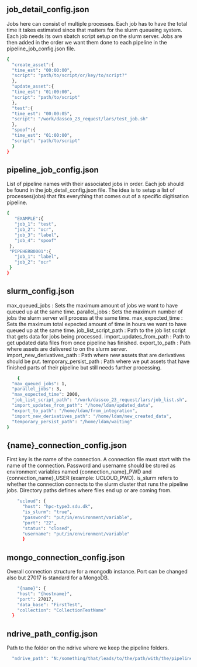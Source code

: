 ## job_detail_config.json
Jobs here can consist of multiple processes. Each job has to have the total time it takes estimated since that
matters for the slurm queueing system. Each job needs its own sbatch script setup on the slurm server.
Jobs are then added in the order we want them done to each pipeline in the pipeline_job_config.json file.
```bash
{
  "create_asset":{
  "time_est": "00:00:00",
  "script": "path/to/script/or/key/to/script?"
  },
  "update_asset":{
  "time_est": "01:00:00",
  "script": "path/to/script"
  },
  "test":{
  "time_est": "00:00:05",
  "script": "/work/dassco_23_request/lars/test_job.sh"
  },
  "spoof":{
  "time_est": "01:00:00",
  "script": "path/to/script"
  }
}
```
## pipeline_job_config.json
List of pipeline names with their associated jobs in order. Each job should be found in the job_detail_config.json file.
The idea is to setup a list of processes(jobs) that fits everything that comes out of a specific digitisation pipeline.
```bash
{
   "EXAMPLE":{
   "job_1": "test",
   "job_2": "ocr",
   "job_3": "label",
   "job_4": "spoof"
 },
 "PIPEHERB0001":{
   "job_1": "label",
   "job_2": "ocr"
 }
}
```
## slurm_config.json
max_queued_jobs : Sets the maximum amount of jobs we want to have queued up at the same time.
parallel_jobs : Sets the maximum number of jobs the slurm server will process at the same time.
max_expected_time : Sets the maximum total expected amount of time in hours we want to have queued up at the same time.
job_list_script_path : Path to the job list script that gets data for jobs being processed.
import_updates_from_path : Path to get updated data files from once pipeline has finished.
export_to_path : Path where assets are delivered to on the slurm server.
import_new_derivatives_path : Path where new assets that are derivatives should be put. 
temporary_persist_path : Path where we put assets that have finished parts of their pipeline but still needs further
processing. 
```bash
    {
  "max_queued_jobs": 1,
  "parallel_jobs": 3,
  "max_expected_time": 2000,
  "job_list_script_path": "/work/dassco_23_request/lars/job_list.sh",
  "import_updates_from_path": "/home/ldam/updated_data",
  "export_to_path": "/home/ldam/from_integration",
  "import_new_derivatives_path": "/home/ldam/new_created_data",
  "temporary_persist_path": "/home/ldam/waiting"
}
```

## {name}_connection_config.json

First key is the name of the connection. A connection file must start with the name of the connection. Password and
username should be stored as environment variables named {connection_name}_PWD and {connection_name}_USER 
(example: UCLOUD_PWD).
is_slurm refers to whether the connection connects to the slurm cluster that runs the pipeline jobs. 
Directory paths defines where files end up or are coming from. 
```bash
    "ucloud": {
      "host": "hpc-type3.sdu.dk",
      "is_slurm": "true",
      "password": "put/in/environment/variable",
      "port": "22",
      "status": "closed",
      "username": "put/in/environment/variable"
      }
```

## mongo_connection_config.json
Overall connection structure for a mongodb instance. Port can be changed also but 27017 is standard for a MongoDB.

```bash
    "{name}": {
    "host": "{hostname}",
    "port": 27017,
    "data_base": "FirstTest",
    "collection": "CollectionTestName"
  }
```
## ndrive_path_config.json
Path to the folder on the ndrive where we keep the pipeline folders.
```bash
  "ndrive_path": "N:/something/that/leads/to/the/path/with/the/pipelines"
```